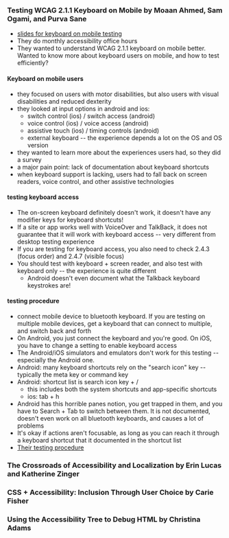 ### Testing WCAG 2.1.1 Keyboard on Mobile by Moaan Ahmed, Sam Ogami, and Purva Sane

* [slides for keyboard on mobile testing](https://bit.ly/wd-aks)
* They do monthly accessibility office hours
* They wanted to understand WCAG 2.1.1 keyboard on mobile better.  Wanted to know more about keyboard users on mobile, and how to test efficiently?

#### Keyboard on mobile users

* they focused on users with motor disabilities, but also users with visual disabilities and reduced dexterity
* they looked at input options in android and ios:
  * switch control (ios) / switch access (android)
  * voice control (ios) / voice access (android)
  * assistive touch (ios) / timing controls (android)
  * external keyboard -- the experience depends a lot on the OS and OS version
* they wanted to learn more about the experiences users had, so they did a survey
* a major pain point: lack of documentation about keyboard shortcuts
* when keyboard support is lacking, users had to fall back on screen readers, voice control, and other assistive technologies

#### testing keyboard access

* The on-screen keyboard definitely doesn't work, it doesn't have any modifier keys for keyboard shortcuts!
* If a site or app works well with VoiceOver and TalkBack, it does not guarantee that it will work with keyboard access -- very different from desktop testing experience
* If you are testing for keyboard access, you also need to check 2.4.3 (focus order) and 2.4.7 (visible focus)
* You should test with keyboard + screen reader, and also test with keyboard only -- the experience is quite different
  * Android doesn't even document what the Talkback keyboard keystrokes are!

#### testing procedure

* connect mobile device to bluetooth keyboard.  If you are testing on multiple mobile devices, get a keyboard that can connect to multiple, and switch back and forth
* On Android, you just connect the keyboard and you're good.  On iOS, you have to change a setting to enable keyboard access
* The Android/iOS simulators and emulators don't work for this testing -- especially the Android one.
* Android: many keyboard shortcuts rely on the "search icon" key -- typically the meta key or command key
* Android: shortcut list is search icon key + /
  * this includes both the system shortcuts and app-specific shortcuts
  * ios: tab + h
* Android has this horrible panes notion, you get trapped in them, and you have to Search + Tab to switch between them.  It is not documented, doesn't even work on all bluetooth keyboards, and causes a lot of problems
* It's okay if actions aren't focusable, as long as you can reach it through a keyboard shortcut that it documented in the shortcut list
* [Their testing procedure](https://bit.ly/wd-aka)

### The Crossroads of Accessibility and Localization by Erin Lucas and Katherine Zinger

### CSS + Accessibility: Inclusion Through User Choice by Carie Fisher

### Using the Accessibility Tree to Debug HTML by Christina Adams
